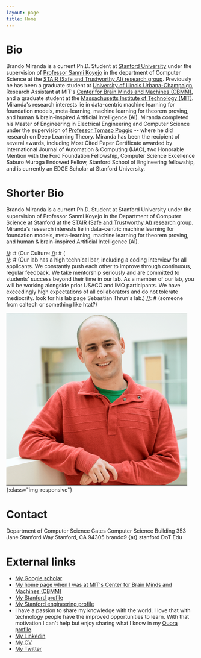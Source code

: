 ```yaml
---
layout: page
title: Home
---
```


[//]: # (# About me &#40;Informal&#41; #)

[//]: # ()
[//]: # (I am a scientist and an engineer that is interested in moving forward the powerful)

[//]: # (and beautiful field of A.I. closer to true Artificial General Intelligence &#40;AGI&#41;.)

[//]: # (I believe an important direction is understanding how to combine cognitive and neuro-inspired models, specially investigating how reasoning and learning work together.)

[//]: # (In addition, I also believe being able to adapt to new tasks using prior experience and knowledge is crucial for AGI to occur.)

[//]: # (Consequently, I decided to pursue a Ph.D in AI and machine learning. )

[//]: # (I currently work on meta-learning and machine learning &#40;ML&#41; for)

[//]: # (Theorem Proving &#40;TP&#41; at Stanford University. )

# Bio #

Brando Miranda is a current Ph.D. Student at [Stanford University](https://stanford.edu) under the supervision of [Professor Sanmi Koyejo](https://cs.stanford.edu/~sanmi/index.html)
in the department of Computer Science at the [STAIR (Safe and Trustworthy AI) research group](https://cs.stanford.edu/~sanmi/index.html).
Previously he has been a graduate student at [University of Illinois Urbana-Champaign](https://illinois.edu/), Research Assistant at MIT's 
[Center for Brain Minds and Machines (CBMM)](https://cbmm.mit.edu/), and a graduate student at the [Massachusetts Institute of Technology (MIT)](https://mit.edu/).
Miranda's research interests lie in data-centric machine learning for foundation models, 
meta-learning, machine learning for theorem proving, and human & brain-inspired Artificial Intelligence (AI). 
Miranda completed his Master of Engineering in Electrical Engineering and Computer Science under the supervision of 
[Professor Tomaso Poggio](https://mcgovern.mit.edu/profile/tomaso-poggio/) -- where he did research on Deep Learning Theory.
Miranda has been the recipient of several awards, 
including Most Cited Paper Certificate awarded by International Journal of Automation & Computing (IJAC),
two Honorable Mention with the Ford Foundation Fellowship,
Computer Science Excellence Saburo Muroga Endowed Fellow, 
Stanford School of Engineering fellowship, and is currently an EDGE Scholar at Stanford University.

# Shorter Bio #
Brando Miranda is a current Ph.D. Student at Stanford University under the supervision of Professor Sanmi Koyejo in the Department of Computer Science at Stanford at the [STAIR (Safe and Trustworthy AI) research group](https://cs.stanford.edu/~sanmi/index.html).
Miranda’s research interests lie in data-centric machine learning for foundation models, meta-learning, machine learning for theorem proving, and human & brain-inspired Artificial Intelligence (AI). 


[//]: # (https://cs.stanford.edu/~sanmi/preparation.html  working with me, TODO: )

[//]: # (Our Culture:
[//]: # (  
[//]: # (Our lab has a high technical bar, including a coding interview for all applicants. We constantly push each other to improve through continuous, regular feedback. We take mentorship seriously and are committed to students' success beyond their time in our lab. As a member of our lab, you will be working alongside prior USACO and IMO participants. We have exceedingly high expectations of all collaborators and do not tolerate mediocrity. look for his lab page Sebastian Thrun's lab.)
[//]: # (someone from caltech or something like htat?)

![me](/images/me.png){:class="img-responsive"}


# Contact #

[//]: # (Department of Computer Science)

[//]: # (3333 Siebel Center,)

[//]: # (Urbana, Illinois, 61801.)

[//]: # (miranda9 {at} illinois DoT edu)

Department of Computer Science
Gates Computer Science Building
353 Jane Stanford Way
Stanford, CA 94305
brando9 {at} stanford DoT Edu

<!-- # Navigating my site # -->

<!-- I'm still organizing and continually working on my website but check my blog
where I am hoping to share useful things I know: -->

<!-- - Related to dance -->

<!-- I have cool [projects](/miscellaneous-projects) you might want to check. -->

# External links #

- [My Google scholar](https://scholar.google.com/citations?user=_NQJoBkAAAAJ&hl=en)
- [My home page when I was at MIT's Center for Brain Minds and Machines (CBMM)](https://cbmm.mit.edu/about/people/miranda)
- [My Stanford profile](https://profiles.stanford.edu/brando-miranda?releaseVersion=9.9.0)
- [My Stanford engineering profile](https://stanford.brightcrowd.com/eng-welcome-2022/brando-miranda)
- I have a passion to share my knowledge with the world. I love that with technology people have the improved opportunities to learn. With that motivation I can't help but enjoy sharing what I know in my [Quora profile](https://www.quora.com/profile/Brando-Miranda).
- [My Linkedin](https://www.linkedin.com/in/brando-miranda-40821046/)
- [My CV](/professional_documents/Brando_Miranda_long_CV.pdf)
- [My Twitter](https://twitter.com/BrandoHablando)


